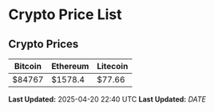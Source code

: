 # Crypto Price List

## Crypto Prices
| Bitcoin | Ethereum | Litecoin |
| ------- | -------- | -------- |
| $84767 | $1578.4 | $77.66 |
**Last Updated:** 2025-04-20 22:40 UTC
**Last Updated:** $DATE$
